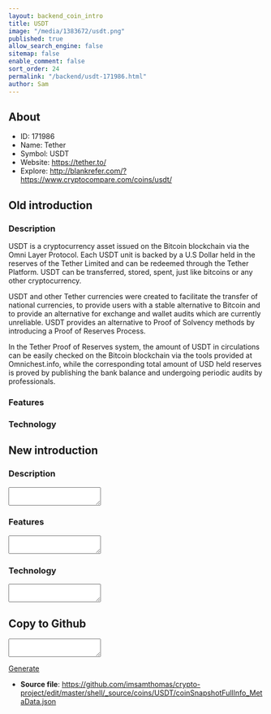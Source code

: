 ```yaml
---
layout: backend_coin_intro
title: USDT
image: "/media/1383672/usdt.png"
published: true
allow_search_engine: false
sitemap: false
enable_comment: false
sort_order: 24
permalink: "/backend/usdt-171986.html"
author: Sam
---
```


## About

- ID: 171986
- Name: Tether
- Symbol: USDT
- Website: https://tether.to/
- Explore: http://blankrefer.com/?https://www.cryptocompare.com/coins/usdt/


## Old introduction

### Description

<p>USDT is a cryptocurrency asset issued on the Bitcoin blockchain via the Omni Layer Protocol. Each USDT unit is backed by a U.S Dollar held in the reserves of the Tether Limited and can be redeemed through the Tether Platform. USDT can be transferred, stored, spent, just like bitcoins or any other cryptocurrency.</p><p>USDT and other Tether currencies were created to facilitate the transfer of national currencies, to provide users with a stable alternative to Bitcoin and to provide an alternative for exchange and wallet audits which are currently unreliable. USDT provides an alternative to Proof of Solvency methods by introducing a Proof of Reserves Process.</p><p>In the Tether Proof of Reserves system, the amount of USDT in circulations can be easily checked on the Bitcoin blockchain via the tools provided at Omnichest.info, while the corresponding total amount of USD held reserves is proved by publishing the bank balance and undergoing periodic audits by professionals.</p>

### Features


### Technology




## New introduction


### Description
<textarea id="meta_description" name="description"></textarea>

### Features
<textarea id="meta_features" name="features"></textarea>

### Technology
<textarea id="meta_technology" name="technology"></textarea>


## Copy to Github

<textarea id="coinsnapshotfullinfo_metadata"></textarea>

<a href="#gen" onclick="generateMetaDatJson()">Generate</a>

- **Source file**: <a href="https://github.com/imsamthomas/crypto-project/edit/master/shell/_source/coins/USDT/coinSnapshotFullInfo_MetaData.json">https://github.com/imsamthomas/crypto-project/edit/master/shell/_source/coins/USDT/coinSnapshotFullInfo_MetaData.json</a>

